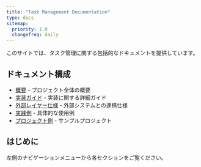 ```yaml
---
title: "Task Management Documentation"
type: docs
sitemap:
  priority: 1.0
  changefreq: daily
---
```


このサイトでは、タスク管理に関する包括的なドキュメントを提供しています。

## ドキュメント構成

- [概要](/overview/) - プロジェクト全体の概要
- [実装ガイド](/implementation-guide/) - 実装に関する詳細ガイド
- [外部レイヤー仕様](/external-layer-specification/) - 外部システムとの連携仕様
- [実践例](/practical-example/) - 具体的な使用例
- [プロジェクト例](/example-project/) - サンプルプロジェクト

## はじめに

左側のナビゲーションメニューから各セクションをご覧ください。
